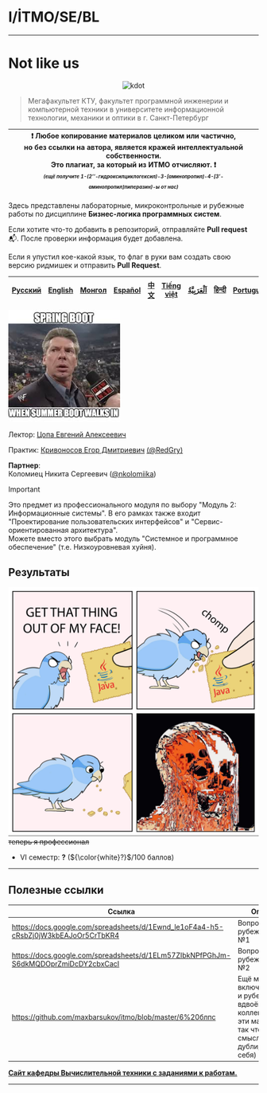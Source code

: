 # I/İTMO/SE/BL

---
# Not like us
<p align="center">
    <img src="https://media1.tenor.com/m/2FLAN2Z_sIAAAAAd/kendrick-lamar-not-like-us.gif" alt="kdot"/>
</p>

> Мегафакультет КТУ, факультет программной инженерии и компьютерной техники в университете информационной технологии, механики и оптики в г. Санкт-Петербург

| :exclamation: <b>Любое копирование материалов целиком или частично,<br>но без ссылки на автора, является кражей интеллектуальной собственности.<br>Это плагиат, за который из ИТМО отчисляют.</b> :exclamation:<br><sub><sup><i>(ещё получите 1-(2’’-гидроксилциклогексил)-3-[аминопропил]-4-[3’-аминопропил]пиперазин)-ы от нас)</sup></sub></b> |
|---------------------------------------------------------------------------------------------------------------------------------------------------------------------------------------------------------------------------------------------------------------------------------------------------------------------------------------------------|
Здесь представлены лабораторные, микроконтрольные и рубежные работы по дисциплине **Бизнес-логика программных систем**.

Если хотите что-то добавить в репозиторий, отправляйте **Pull request** :mailbox_with_mail:. После проверки информация будет добавлена.

Если я упустил кое-какой язык, то флаг в руки вам создать свою версию ридмишек и отправить **Pull Request**.

| [<strong>Русский</strong>](https://github.com/XVIIStarPlatinum/itmo/blob/master/Software%20Engineering/README.md) | [<strong>English</strong>](https://github.com/XVIIStarPlatinum/itmo/blob/master/Software%20Engineering/.docs/README_EN.md) | [<strong>Монгол</strong>](https://github.com/XVIIStarPlatinum/itmo/blob/master/Software%20Engineering/.docs/README_MN.md) | [<strong>Español</strong>](https://github.com/XVIIStarPlatinum/itmo/blob/master/Software%20Engineering/.docs/README_ES.md) | [<strong>中文</strong>](https://github.com/XVIIStarPlatinum/itmo/blob/master/Software%20Engineering/.docs/README_CN.md) | [<strong>Tiếng việt</strong>](https://github.com/XVIIStarPlatinum/itmo/blob/master/Software%20Engineering/.docs/README_VN.md) | [<strong><p dir="rtl" lang="ar">اَلْعَرَبِيَّةُ</p></strong>](https://github.com/XVIIStarPlatinum/itmo/blob/master/Software%20Engineering/.docs/README_AR.md) | [<strong>हिन्दी</strong>](https://github.com/XVIIStarPlatinum/itmo/blob/master/Software%20Engineering/.docs/README_IN.md) | [<strong>Português</strong>](https://github.com/XVIIStarPlatinum/itmo/blob/master/Software%20Engineering/Business%20Logic%20of%20Software%20Systems/.docs/README_PT.md) |
|-------------------------------------------------------------------------------------------------------------------|----------------------------------------------------------------------------------------------------------------------------|---------------------------------------------------------------------------------------------------------------------------|----------------------------------------------------------------------------------------------------------------------------|-----------------------------------------------------------------------------------------------------------------------|-------------------------------------------------------------------------------------------------------------------------------|---------------------------------------------------------------------------------------------------------------------------------------------------------------|---------------------------------------------------------------------------------------------------------------------------|-------------------------------------------------------------------------------------------------------------------------------------------------------------------------|

![autumn boot](/img/memes/spring.jpg)

Лектор: [Цопа Евгений Алексеевич](https://my.itmo.ru/persons/126287)

Практик: [Кривоносов Егор Дмитриевич](https://my.itmo.ru/persons/284261) [(@RedGry)](https://github.com/redgry)

**Партнер**:\
Коломиец Никита Сергеевич ([@nkolomiika](https://github.com/nkolomiika))

> [!IMPORTANT]
> Это предмет из профессионального модуля по выбору "Модуль 2: Информационные системы". В его рамках также входит "Проектирование пользовательских интерфейсов" и "Сервис-ориентированная архитектура".\
> Можете вместо этого выбрать модуль "Системное и программное обеспечение" (т.е. Низкоуровневая хуйня).

## Результаты
![horrendous](/img/memes/java-bad.png)
<s>теперь я профессионал</s>
- VI семестр: **?** (${\color{white}?}$/100 баллов)
---

## Полезные ссылки <a name="links"></a>
| Ссылка                                                                              | Описание                                                                                                                           |
|-------------------------------------------------------------------------------------|------------------------------------------------------------------------------------------------------------------------------------|
| https://docs.google.com/spreadsheets/d/1Ewnd_le1oF4a4-h5-cRsbZj0jW3kbEAJoOr5CrTbKR4 | Вопросы к рубежной работе №1                                                                                                       |
| https://docs.google.com/spreadsheets/d/1ELm57ZIbkNPfPGhJm-S6dkMQDOprZmiDcDY2cbxCacI | Вопросы к рубежной работе №2                                                                                                       |
| https://github.com/maxbarsukov/itmo/blob/master/6%20блпс                            | Ещё материалы, включая микрокр и рубежки (мы вдвоём коллекционируем эти материалы, так что я не вижу смысла дублировать их у себя) |

[**Сайт кафедры Вычислительной техники с заданиями к работам.**](https://se.ifmo.ru/courses/bl)

---